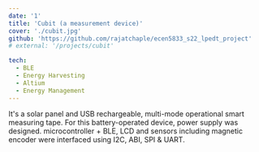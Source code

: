 ```yaml
---
date: '1'
title: 'Cubit (a measurement device)'
cover: './cubit.jpg'
github: 'https://github.com/rajatchaple/ecen5833_s22_lpedt_project'
# external: '/projects/cubit'

tech:
  - BLE
  - Energy Harvesting
  - Altium
  - Energy Management
---
```


It's a solar panel and USB rechargeable, multi-mode operational smart measuring tape. For this battery-operated device, power supply was designed. microcontroller + BLE, LCD and sensors including magnetic encoder were interfaced using I2C, ABI, SPI & UART.